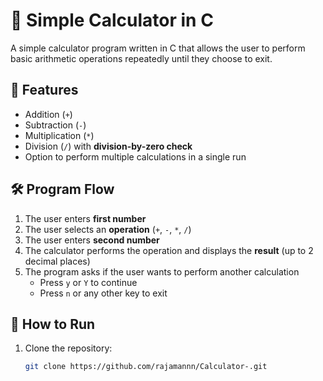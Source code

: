 # 🧮 Simple Calculator in C

A simple calculator program written in C that allows the user to perform basic arithmetic operations repeatedly until they choose to exit.

## 📌 Features
- Addition (`+`)
- Subtraction (`-`)
- Multiplication (`*`)
- Division (`/`) with **division-by-zero check**
- Option to perform multiple calculations in a single run

## 🛠 Program Flow
1. The user enters **first number**
2. The user selects an **operation** (`+`, `-`, `*`, `/`)
3. The user enters **second number**
4. The calculator performs the operation and displays the **result** (up to 2 decimal places)
5. The program asks if the user wants to perform another calculation  
   - Press `y` or `Y` to continue  
   - Press `n` or any other key to exit  

## 🚀 How to Run
1. Clone the repository:
   ```bash
   git clone https://github.com/rajamannn/Calculator-.git
